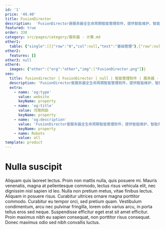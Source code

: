 ```yaml
---
id: '1'
price: '49.40'
title: FusionDirector
description:  'FusionDirector是服务器全生命周期智能管理软件，提供智能维护、智能升级、智能发现、智能节能和智能部署五大智能管理功能，运维效率提升30%，实时可视化界面为客户提供极致体验'
featured: true
order: 338
category: src/pages/category/服务器 - 计算.md
other1: 
  table: {"single":[[{"row":"8","col":null,"text":"基础管理"},{"row":null,"col":null,"text":"华为服务器型号"},{"row":null,"col":null,"text":"支持华为服务器主流型号"}],[{"row":null,"col":null,"text":"非华为服务器型号"},{"row":null,"col":null,"text":"支持非华为服务器主流型号"}],[{"row":null,"col":null,"text":"告警监控"},{"row":null,"col":null,"text":"7x24小时告警远程监控和自动创建问题单"}],[{"row":null,"col":null,"text":"可视化"},{"row":null,"col":null,"text":"3D数据模型，可视化展示数据中心和机柜的异常设备、空间、温度、功耗、年限等信息。"}],[{"row":null,"col":null,"text":"设备管理规模"},{"row":null,"col":null,"text":"单套：12000机架或200框 E9000\n分级：可级联256套，管理规模达300万台（256*12000台）。"}],[{"row":null,"col":null,"text":"组网约束"},{"row":null,"col":null,"text":"支持IPV4、IPV6组网"}],[{"row":null,"col":null,"text":"分辨率"},{"row":null,"col":null,"text":"推荐显示分辨率：1920*1080/1680*1050"}],[{"row":null,"col":null,"text":"浏览器"},{"row":null,"col":null,"text":"Google Chrome、Mozilla Firefox、Safari、Microsoft Edge"}],[{"row":"5","col":null,"text":"智能运维"},{"row":null,"col":null,"text":"智能维护"},{"row":null,"col":null,"text":"实现高达93%准确率的诊断率；AI内存故障自愈技术，覆盖宕机场景达85.44%，实现预诊愈一体化，降低50%宕机率；AI硬盘故障预测技术，可提前 7-30天预警硬盘风险。"}],[{"row":null,"col":null,"text":"智能升级"},{"row":null,"col":null,"text":"一次制定策略，一键批量升级，提高运维质量，降低运维成本，升级效率提升20倍。"}],[{"row":null,"col":null,"text":"智能节能"},{"row":null,"col":null,"text":"DEMT 2.0 整机能效比提升18%，每万台服务器年节省OPEX约值400台服务器。"}],[{"row":null,"col":null,"text":"智能发现"},{"row":null,"col":null,"text":"实现服务器资产自动盘点，准确率100%，秒级输出盘点报告，实时轨迹可视化追踪，提高空间利用率，对比人工盘点效益，每1000个机柜每年节省约10万美金。"}],[{"row":null,"col":null,"text":"智能部署"},{"row":null,"col":null,"text":"支持主流操作系统部署，从硬件规划到上层软件实现10倍上线效率，自动化配置、纳管、OS部署能力实现100台/天。"}],[{"row":null,"col":null,"text":"能力开放"},{"row":null,"col":null,"text":"能力开放"},{"row":null,"col":null,"text":"提供遵循RESTful协议的北向API接口，包括基础管理和智能运维等接口，大幅度简化与第三方系统的集成，缩短业务上线时间。"}]]}
other2:
  features: []
other3: null
other4:
  images: {"other":{"org":"other","img":["FusionDirector.png"]}}
seo:
  title: fusiondirector | FusionDirector | null | 智能管理软件 | 服务器 - 计算 | 数据中心
  description: 'FusionDirector是服务器全生命周期智能管理软件，提供智能维护、智能升级、智能发现、智能节能和智能部署五大智能管理功能，运维效率提升30%，实时可视化界面为客户提供极致体验'
  extra:
    - name: 'og:type'
      value: website
      keyName: property
    - name: 'og:title'
      value: 河南网田
      keyName: property
    - name: 'og:description'
      value: 'FusionDirector是服务器全生命周期智能管理软件，提供智能维护、智能升级、智能发现、智能节能和智能部署五大智能管理功能，运维效率提升30%，实时可视化界面为客户提供极致体验'
      keyName: property
    - name: Robots
      value: all
template: product
---
```


# Nulla suscipit

Aliquam quis laoreet lectus. Proin non mattis nulla, quis posuere mi. Mauris venenatis, magna at pellentesque commodo, lectus risus vehicula elit, nec dignissim nisl sapien id leo. Nulla non pretium metus, vitae finibus lectus. Aliquam in posuere risus. Curabitur ultrices ornare magna porttitor commodo. Curabitur eu tempor orci, sed pretium quam. Vestibulum condimentum, arcu nec pulvinar fringilla, lorem odio varius arcu, in porta tellus eros sed neque. Suspendisse efficitur eget erat sit amet efficitur. Proin maximus nibh eu sapien consequat, non porttitor risus consequat. Donec maximus odio sed nibh convallis luctus.